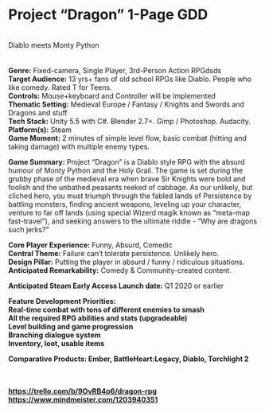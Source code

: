 <h1>Project “Dragon” 1-Page GDD</h1><br>
Diablo meets Monty Python<br>
<br>
<br>
<b>Genre:</b> Fixed-camera, Single Player, 3rd-Person Action RPGdsds<br>
<b>Target Audience:</b> 13 yrs+ fans of old school RPGs like Diablo. People who like comedy. Rated T for Teens.<br>
<b>Controls:</b> Mouse+keyboard and Controller will be implemented<br>
<b>Thematic Setting:</b> Medieval Europe / Fantasy / Knights and Swords and Dragons and stuff<br>
<b>Tech Stack:</b> Unity 5.5 with C#. Blender 2.7+. Gimp / Photoshop. Audacity.<br>
<b>Platform(s):</b> Steam<br>
<b>Game Moment:</b> 2 minutes of simple level flow, basic combat (hitting and taking damage) with multiple enemy types.<br>
<p>
<b>Game Summary:</b> Project “Dragon” is a Diablo style RPG with the absurd humour of Monty Python and the Holy Grail. The game is set during the grubby phase of the medieval era when brave Sir Knights were bold and foolish and the unbathed peasants reeked of cabbage. As our unlikely, but cliched hero, you must triumph through the fabled lands of Persistence by battling monsters, finding ancient weapons, leveling up your character, venture to far off lands (using special Wizerd magik known as “meta-map fast-travel”), and seeking answers to the ultimate riddle - “Why are dragons such jerks?”
</p>
<p>
<b>Core Player Experience:</b> Funny, Absurd, Comedic<br>
<b>Central Theme:</b> Failure can’t tolerate persistence. Unlikely hero.<br>
<b>Design Pillar:</b> Putting the player in absurd / funny / ridiculous situations.<br>
<b>Anticipated Remarkability:</b> Comedy & Community-created content.<br>
</p>
<b>Anticipated Steam Early Access Launch date:</b> Q1 2020 or earlier<br>
<p>
<b>Feature Development Priorities:<br>
Real-time combat with tons of different enemies to smash<br>
All the required RPG abilities and stats (upgradeable)<br>
Level building and game progression<br>
Branching dialogue system<br>
Inventory, loot, usable items<br> 
</p>
<b>Comparative Products:</b> Ember, BattleHeart:Legacy, Diablo, Torchlight 2 <br>
<br>


<br>https://trello.com/b/9OvRB4p6/dragon-rpg
<br>https://www.mindmeister.com/1203940351
